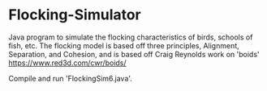 # Flocking-Simulator
Java program to simulate the flocking characteristics of birds, schools of fish, etc. The flocking model is based off three principles, Alignment, Separation, and Cohesion, and is based off Craig Reynolds work on 'boids' https://www.red3d.com/cwr/boids/

Compile and run 'FlockingSim6.java'.
